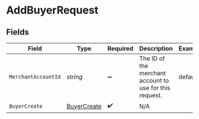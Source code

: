 # AddBuyerRequest


## Fields

| Field                                                   | Type                                                    | Required                                                | Description                                             | Example                                                 |
| ------------------------------------------------------- | ------------------------------------------------------- | ------------------------------------------------------- | ------------------------------------------------------- | ------------------------------------------------------- |
| `MerchantAccountId`                                     | *string*                                                | :heavy_minus_sign:                                      | The ID of the merchant account to use for this request. | default                                                 |
| `BuyerCreate`                                           | [BuyerCreate](../../Models/Components/BuyerCreate.md)   | :heavy_check_mark:                                      | N/A                                                     |                                                         |
